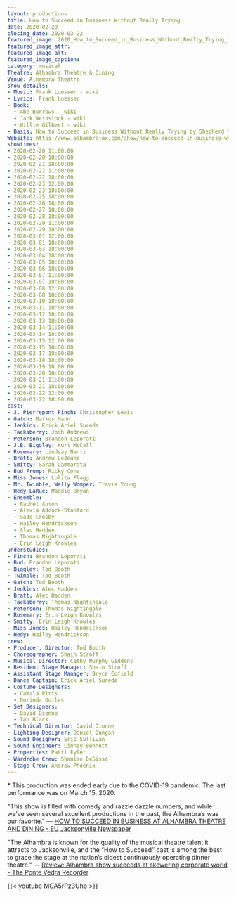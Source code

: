 ```yaml
---
layout: productions
title: How to Succeed in Business Without Really Trying
date: 2020-02-20
closing_date: 2020-03-22
featured_image: 2020_How_to_Succeed_in_Business_Without_Really_Trying_(musical).png
featured_image_attr:
featured_image_alt:
featured_image_caption:
category: musical
Theatre: Alhambra Theatre & Dining
Venue: Alhambra Theatre
show_details:
- Music: Frank Loesser - wiki
- Lyrics: Frank Loesser
- Book: 
  - Abe Burrows - wiki
  - Jack Weinstock - wiki
  - Willie Gilbert - wiki
- Basis: How to Succeed in Business Without Really Trying by Shepherd Mead
Website: https://www.alhambrajax.com/show/how-to-succeed-in-business-without-really-trying/
showtimes:
- 2020-02-20 11:00:00
- 2020-02-20 18:00:00
- 2020-02-21 18:00:00
- 2020-02-22 11:00:00
- 2020-02-22 18:00:00
- 2020-02-23 12:00:00
- 2020-02-23 18:00:00
- 2020-02-25 18:00:00
- 2020-02-26 18:00:00
- 2020-02-27 18:00:00
- 2020-02-28 18:00:00
- 2020-02-29 11:00:00
- 2020-02-29 18:00:00
- 2020-03-01 12:00:00
- 2020-03-01 18:00:00
- 2020-03-03 18:00:00
- 2020-03-04 18:00:00
- 2020-03-05 18:00:00
- 2020-03-06 18:00:00
- 2020-03-07 11:00:00
- 2020-03-07 18:00:00
- 2020-03-08 12:00:00
- 2020-03-08 18:00:00
- 2020-03-10 18:00:00
- 2020-03-11 18:00:00
- 2020-03-12 18:00:00
- 2020-03-13 18:00:00
- 2020-03-14 11:00:00
- 2020-03-14 18:00:00
- 2020-03-15 12:00:00
- 2020-03-15 18:00:00
- 2020-03-17 18:00:00
- 2020-03-18 18:00:00
- 2020-03-19 18:00:00
- 2020-03-20 18:00:00
- 2020-03-21 11:00:00
- 2020-03-21 18:00:00
- 2020-03-22 12:00:00
- 2020-03-22 18:00:00
cast:
- J. Pierrepont Finch: Christopher Lewis
- Gatch: Markus Mann
- Jenkins: Erick Ariel Sureda
- Tackaberry: Josh Andrews
- Peterson: Brandon Leporati
- J.B. Biggley: Kurt McCall
- Rosemary: Lindsay Nantz
- Bratt: Andrew LeJeune
- Smitty: Sarah Cammarata
- Bud Frump: Ricky Cona
- Miss Jones: Lolita Flagg
- Mr. Twimble, Wally Womper: Travis Young
- Hedy LaRue: Maddie Bryan
- Ensemble:
  - Rachel Anton
  - Alexia Adcock-Stanford
  - Sade Crosby
  - Hailey Hendrickson
  - Alec Hadden
  - Thomas Nightingale
  - Erin Leigh Knowles
understudies:
- Finch: Brandon Leporati
- Bud: Brandon Leporati
- Biggley: Tod Booth
- Twimble: Tod Booth
- Gatch: Tod Booth
- Jenkins: Alec Hadden
- Bratt: Alec Hadden
- Tackaberry: Thomas Nightingale
- Peterson: Thomas Nightingale
- Rosemary: Erin Leigh Knowles
- Smitty: Erin Leigh Knowles
- Miss Jones: Hailey Hendrickson
- Hedy: Hailey Hendrickson
crew:
- Producer, Director: Tod Booth
- Choreographer: Shain Stroff
- Musical Director: Cathy Murphy Giddens
- Resident Stage Manager: Shain Stroff
- Assistant Stage Manager: Bryce Cofield
- Dance Captain: Erick Ariel Sureda
- Costume Designers:
  - Camala Pitts
  - Dorinda Quiles
- Set Designers:
  - David Dionne
  - Ian Black
- Technical Director: David Dionne
- Lighting Designer: Daniel Dungan
- Sound Designer: Eric Sullivan
- Sound Engineer: Linnay Bennett
- Properties: Patti Eyler
- Wardrobe Crew: Shanise DeSisso
- Stage Crew: Andrew Phoenix
---
```

\* This production was ended early due to the COVID-19 pandemic. The last performance was on March 15, 2020.

"This show is filled with comedy and razzle dazzle numbers, and while we’ve seen several excellent productions in the past, the Alhambra’s was our favorite." — [HOW TO SUCCEED IN BUSINESS AT ALHAMBRA THEATRE AND DINING - EU Jacksonville Newspaper](https://eujacksonville.com/2020/02/26/how-to-succeed-in-business-at-alhambra-theatre-and-dining/)

"The Alhambra is known for the quality of the musical theatre talent it attracts to Jacksonville, and the “How to Succeed” cast is among the best to grace the stage at the nation’s oldest continuously operating dinner theatre." — [Review: Alhambra show succeeds at skewering corporate world - The Ponte Vedra Recorder](https://pontevedrarecorder.com/stories/review-alhambra-show-succeeds-at-skewering-corporate-world,10583)

{{< youtube MGA5rPz3Uho >}}